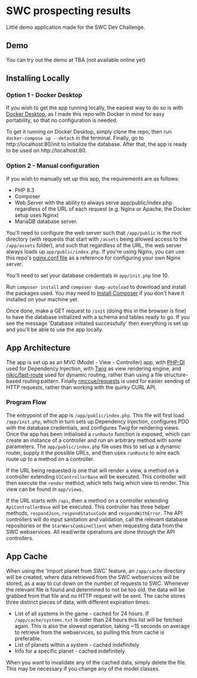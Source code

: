# SWC prospecting results
Little demo application made for the SWC Dev Challenge.

## Demo
You can try out the demo at TBA (not available online yet)

## Installing Locally
### Option 1 - Docker Desktop
If you wish to get the app running locally, the easiest way to do so is with [Docker Desktop](https://www.docker.com/products/docker-desktop/), as I made this repo with Docker in mind for easy portability, so that no configuration is needed.

To get it running on Docker Desktop, simply clone the repo, then run `docker-compose up --detach` in the terminal. Finally, go to http://localhost:80/init to initialize the database. After that, the app is ready to be used on http://localhost:80.

### Option 2 - Manual configuration
If you wish to manually set up this app, the requirements are as follows:
- PHP 8.3
- Composer
- Web Server with the ability to always serve app/public/index.php regardless of the URL of each request (e.g. Nginx or Apache, the Docker setup uses Nginx)
- MariaDB database server.

You'll need to configure the web server such that `/app/public` is the root directory (with requests that start with `/assets` being allowed access to the `/app/assets` folder), and such that regardless of the URL, the web server always loads up `app/public/index.php`. If you're using Nginx, you can use this repo's [nginx.conf file](https://github.com/kaelonR/swcombine-prospecting-results/blob/main/nginx.conf) as a reference for configuring your own Nginx server.

You'll need to set your database credentials in `app/init.php` line 10.

Run `composer install` and `composer dump-autoload` to download and install the packages used. You may need to [Install Composer](https://getcomposer.org/download/) if you don't have it installed on your machine yet.

Once done, make a GET request to `/init` (doing this in the browser is fine) to have the database initialized with a schema and tables ready to go. If you see the message 'Database initiated successfully' then everything is set up and you'll be able to use the app locally.

## App Architecture
The app is set up as an MVC (Model - View - Controller) app, with [PHP-DI](https://php-di.org/) used for Dependency Injection, with [Twig](https://twig.symfony.com/) as view rendering engine, and [nikic/fast-route](https://github.com/nikic/FastRoute) used for dynamic routing, rather than using a file structure-based routing pattern. Finally [rmccue/requests](https://github.com/WordPress/Requests) is used for easier sending of HTTP requests, rather than working with the quirky CURL API.

### Program Flow
The entrypoint of the app is `/app/public/index.php`. This file will first load `/app/init.php`, which in turn sets up Dependency Injection, configures PDO with the database credentials, and configures Twig for rendering views.
Once the app has been initialised a `runRoute` function is exposed, which can create an instance of a controller and run an arbitrary method with some parameters. The `app/public/index.php` file uses this to set up a dynamic router, supply it the possible URLs, and then uses `runRoute` to wire each route up to a method on a controller.

If the URL being requested is one that will render a view, a method on a controller extending `UIControllerBase` will be executed. This controller will then execute the `render` method, which tells twig which view to render. This view can be found in `app/views`.

If the URL starts with `/api`, then a method on a controller extending `ApiControllerBase` will be executed. This controller has three helper methods, `respondJson`, `respondStatusCode` and `respondWithError`. The API controllers will do input sanitation and validation, call the relevant database repositories or the `StarWarsCombineClient` when requesting data from the SWC webservices. All read/write operations are done through the API controllers.

## App Cache
When using the 'Import planet from SWC' feature, an `/app/cache` directory will be created, where data retrieved from the SWC webservices will be stored, as a way to cut down on the number of requests to SWC. Whenever the relevant file is found and determined to not be too old, the data will be grabbed from that file and no HTTP request will be sent. The cache stores three distinct pieces of data, with different expiration times:
- List of all systems in the game - cached for 24 hours. If `/app/cache/systems.txt` is older than 24 hours this list will be fetched again. This is also the slowest operation, taking ~15 seconds on average to retrieve from the webservices, so pulling this from cache is preferable.
- List of planets within a system - cached indefinitely
- Info for a specific planet - cached indefinitely

When you want to invalidate any of the cached data, simply delete the file. This may be necessary if you change any of the model classes.
